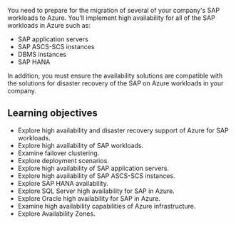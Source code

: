 You need to prepare for the migration of several of your company's SAP workloads to Azure. You'll implement high availability for all of the SAP workloads in Azure such as:

- SAP application servers
- SAP ASCS-SCS instances
- DBMS instances
- SAP HANA

In addition, you must ensure the availability solutions are compatible with the solutions for disaster recovery of the SAP on Azure workloads in your company.

## Learning objectives

- Explore high availability and disaster recovery support of Azure for SAP workloads.
- Explore high availability of SAP workloads.
- Examine failover clustering.
- Explore deployment scenarios.
- Explore high availability of SAP application servers.
- Explore high availability of SAP ASCS-SCS instances.
- Explore SAP HANA availability.
- Explore SQL Server high availability for SAP in Azure.
- Explore Oracle high availability for SAP in Azure.
- Examine high availability capabilities of Azure infrastructure.
- Explore Availability Zones.

